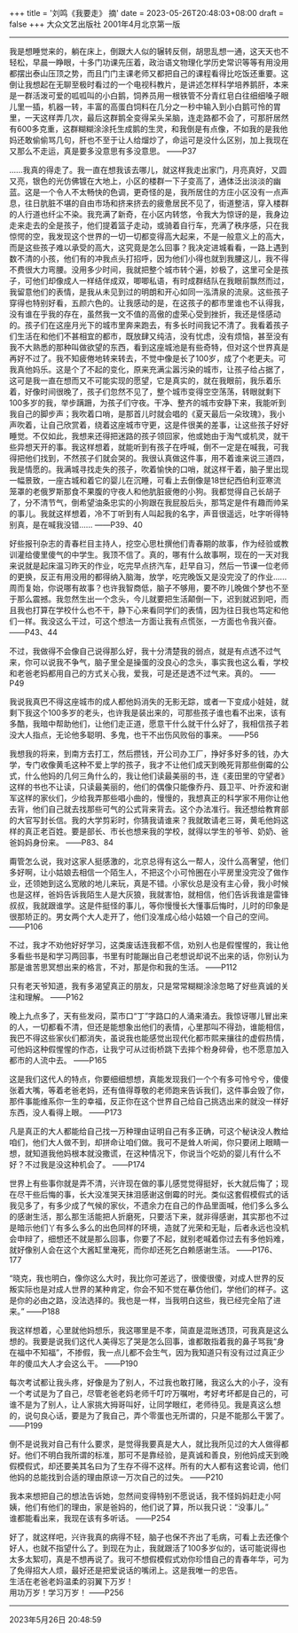 +++
title = '刘鸣《我要走》 摘'
date = 2023-05-26T20:48:03+08:00
draft = false
+++
大众文艺出版社 2001年4月北京第一版 

------------

我是想睡觉来的，躺在床上，倒跟大人似的辗转反侧，胡思乱想一通，这天天也不轻松，早晨一睁眼，十多门功课先压着，政治语文物理化学历史常识等等有用没用都摆出泰山压顶之势，而且门门主课老师又都把自己的课程看得比吃饭还重要。这倒让我想起在无聊至极时看过的一个电视科教片，是讲述怎样科学培养鹅肝，本来是一群活泼可爱的呱呱叫的小白鹅，饲养员用一根铁管不分青红皂白往细细嗓子眼儿里一插，机器一转，丰富的高蛋白饲料在几分之一秒中输入到小白鹅可怜的胃里，一天这样弄几次，最后这群鹅全变得呆头呆脑，连走路都不会了，可那肝居然有600多克重，这群糊糊涂涂托生成鹅的生灵，和我倒是有点像，不如我的是我他妈还敢偷偷骂几句，肝也不至于让人给熘炒了，命运可是没什么区别，加上我现在又那么不走运，真是要多没意思有多没意思。 ——P37

......我真的得走了。我一直在想我该去哪儿，就这样我走出家门，月亮真好，又圆又亮，银色的光仿佛镀在大地上，小区的楼群一下子变高了，通体泛出淡淡的幽蓝。这是一个令人不太畅快的色调，更奇怪的是，我所居住的方庄小区没有一点声息，往日肮脏不堪的自由市场和挤来挤去的疲惫居民不见了，街道整洁，穿入楼群的人行道也纤尘不染。我充满了新奇，在小区内转悠，令我大为惊讶的是，我身边走来走去的全是孩子，他们提着篮子走动，或骑着自行车，充满了秩序感，只在我惊愕的空，我发现这个世界的一切一切都变得高大起来，不是一般意义上的高大，而是这些孩子难以承受的高大，这究竟是怎么回事？我决定进城看看，一路上遇到数不清的小孩，他们有的冲我点头打招呼，因为他们小得也就到我腰这儿，我不得不费很大力弯腰。没用多少时间，我就把整个城市转个遍，妙极了，这里可全是孩子，可他们却像成人一样结伴成双，唧唧私语，有时成群结队在我眼前飘然而过，我留意他们的表情，是我从未见到过的明朗和开心如同一泓清泉的流泉。这些孩子穿得也特别好看，五颜六色的。让我感动的是，在这孩子的都市里谁也不认得我，没有谁在乎我的存在，虽然我一文不值的高傲的虚荣心受到挫折，我还是怪感动的。孩子们在这座月光下的城市里奔来跑去，有多长时间我记不清了。我看着孩子们生活在和他们不甚相宜的都市，既放肆又纯洁，没有忧虑，没有烦恼，甚至没有我不大熟悉的那种叫做欲望的东西，看到这座城池是有些奇特，但对这个世界真是再好不过了。我不知疲倦地转来转去，不觉中像是长了100岁，成了个老更夫。可我真他妈乐。这是个了不起的变化，原来充满尘嚣污染的城市，让孩子给占据了，这可是我一直在想而又不可能实现的愿望，它是真实的，就在我眼前，我乐着乐着，好像时间很晚了，孩子们忽然不见了，整个城市变得空空荡荡，转眼就剩下100多岁的我，举步蹒跚，为孩子们守夜。干净、整齐的城市安静下来，我能听到我自己的脚步声；我吹着口哨，是那首儿时就会唱的《夏天最后一朵玫瑰》，我小声吹着，让自己欣赏着，绕着这座城市守更，这是件很美的差事，让这些孩子好好睡觉。不仅如此，我想来还得把迷路的孩子领回家，他或她由于淘气或机灵，就干些异想天开的事。我这样想着，就能听到有孩子在呼喊，倒不一定是在喊我，可我得把他们找到，不然孩子们就会哭的。我很认真做这件事，用不着谁来说三道四，我是情愿的。我满城寻找走失的孩子，吹着愉快的口哨，就这样干着，脑子里出现一幅景致，一座古城和着它的婴儿在沉睡，可看上去倒像是18世纪西伯利亚寒流笼罩的老俄罗斯那食不果腹的守夜人和他肮脏疲倦的小狗。我都觉得自己长胡子了，分不清节气，倒希望油条忠实的小狗跟在我屁股后头，那笃定是件有趣而帅呆的事儿。我就这样想着，冷不丁听到有人叫起我的名字，声音很遥远，吐字听得特别真，是在喊我没错...... ——P39、40

好些报刊杂志的青春栏目主持人，挖空心思杜撰他们青春期的故事，作为经验或教训灌给傻里傻气的中学生。我顶不信了。真的，哪有什么故事啊，现在的一天对我来说就是起床温习昨天的作业，吃完早点挤汽车，赶早自习，然后一节课一位老师的更换，反正有用没用的都得纳入脑海，放学，吃完晚饭又是没完没了的作业......周而复始，你说哪有故事？也许我智商低，脑子不够用，要不昨儿晚做个梦也不至于那么震撼。我忽然生出一个念头，今儿就要把生活颠倒一下，迟到就迟到吧，而且我也打算在学校什么也不干，静下心来看同学们的表情，因为往日我也笃定和他们一样。我没这么干过，可这个想法一方面让我有点慌张，一方面也令我兴奋。 ——P43、44

不过，我做得不会像自己说得那么好，我十分清楚我的弱点，就是有点透不过气来，你可以说我不争气，脑子里全是操蛋的没良心的念头，事实我也这么看，学校和老爸老妈都用自己的方式关心我，爱我，可是还是透不过气来。真的。 ——P49

我说我真巴不得这座城市的成人都他妈消失的无影无踪，或者一下变成小娃娃，就剩下我这个100多岁的老头，也许我是装出来的，可那些孩子谁也看不出来，该有多酷，我暗中帮助他们，让他们走正道，愿意干什么就干什么好了，我相信孩子若没大人指点，无论他多聪明、多鬼，也干不出伤风败俗的事来。 ——P56

我想我的将来，到南方去打工，然后攒钱，开公司办工厂，挣好多好多的钱，办大学，专门收像黄毛这种不爱上学的孩子，我才不让他们成天到晚死背那些倒霉的公式，什么他妈的几何三角什么的，我让他们读最美丽的书，连《麦田里的守望者》这样的书也不让读，只读最美丽的，他们的偶像只能像乔丹、聂卫平、叶乔波和谢军这样的家伙们，少给我弄那些唱小曲的，慢慢的，我想真正的科学家不用你让他去背，他们自己就去找那些可气的公式背来背去。这个办法准行。我还想给教育部的大官写封长信。我的大学剪彩时，你猜我请谁来？我就敢请老三哥，黄毛他妈这样的真正老百姓。要是部长、市长也想来我的学校，就得以学生的爷爷、奶奶、爸爸妈妈身份来。 ——P83、84

甭管怎么说，我对这家人挺感激的，北京总得有这么一帮人，没什么高奢望，他们多好啊，让小姑娘去相信一个陌生人，不把这个小可怜圈在小平房里没完没了做作业，还领她到这么宽敞的地儿来玩，真是不错。小家伙总是没有主心骨，我小时候也是这样，爸妈告诉我陌生人是大灰狼，我就害怕，就相信，他们告诉我谁是雷锋叔叔，我就跟谁学。这是件挺怪的事儿，等你慢慢长大懂事后悔时，儿时的印象是很那矫正的。男女两个大人走开了，他们没准成心给小姑娘一个自己的空间。 ——P106

不过，我才不劝他好好学习，这类废话连我都不信，劝别人也是假惺惺的，我让他多看些书是和学习两回事，书里有时能蹦出自己老想说却说不出来的话，你别认为那是谁苦思冥想出来的格言，不对，那是你和我的生活。 ——P112

只有老天爷知道，我有多渴望真正的朋友，只是常常糊糊涂涂忽略了好些真诚的关注和理解。 ——P162

晚上九点多了，天有些发闷，菜市口“丁”字路口的人涌来涌去。我惊讶哪儿冒出来的人，一切都看不清，但还是能想象出他们的表情，心里那叫不得劲，谁能相信，我巴不得这些家伙们都消失，虽说我也能感觉出现代化都市熙来攘往的虚假热情，可他妈这种假惺惺的作态，让我宁可从过街桥跳下去摔个粉身碎骨，也不愿意加入都市的人流中去。 ——P165

这是我们这代人的特点，你要细细想想，真能发现我们一个个有多可怜兮兮，傻傻张着大嘴，等着老爸老妈，还有值得尊敬的老师跑来告诉我们，这件事会毁了你，那件事能维系你一生的幸福，反正你在这个世界自己给自己挑选出来的就没一样好东西，没人看得上眼。 ——P173

凡是真正的大人都能给自己找一万种理由证明自己有多正确，可这个秘诀没人教给咱们，他们大人做不到，却拼命让咱们做。我可不是耸人听闻，你只要闭上眼睛一想，就知道我他妈根本就没撒谎，在这种情况下，你说当个吃奶的婴儿有什么不好？不过我是没这种机会了。 ——P174

世界上有些事你就是弄不清，兴许现在做的事儿感觉觉得挺好，长大就后悔了；现在尽干些后悔的事，长大没准哭天抹泪感谢这倒霉的时光。类似这套假模假式的话我见多了，有多少成了气候的家伙，不遗余力在自己的作品里面喊，他们多么多么的感谢生活，那么那生活能把人折磨死，只要活下来，就非得感谢，其实那也不过是暗示他们丫有多么多么的出色同样的环境，造就了光荣和无耻，后者永远也没机会申辩了，细想还不就是那么回事，你要了不起，就别老喊着你过去有多他妈难，就好像别人会在这个大酱缸里淹死，而你却还死乞白赖感谢生活。 ——P176、177

“晓克，我也明白，像你这么大时，我比你可差远了，很傻很傻，对成人世界的反叛实际也是对成人世界的某种肯定，你会不知不觉在摹仿他们，学他们的样子。这是你的必由之路，没法选择的。我也是一样，当我明白这些，我已经完全陷了进来。” ——P188

我这样想着，心里就他妈想乐，我这哪里是不孝，简直是混账透顶，可我真是这么想的。我要是说我们这代人美得忘了哭是怎么回事，谁都敢指着我的鼻子骂我“身在福中不知福”，不掺假，我一点儿都不会生气，因为我知道只有没有过过真正少年的傻瓜大人才会这么干。 ——P190

每次考试都让我头疼，好像是为了别人，不过我也敢打赌，我这么大的小子，没有一个考试是为了自己，尽管老爸老妈老师千叮咛万嘱咐，考好考坏都是自己的，可谁不是为了别人，让人家挑大拇哥叫好，让同学眼红，老师待见。我是真这么想的，说句良心话，要是为了我自己，弄个零蛋也无所谓的，只是不能那么干罢了。 ——P199

倒不是说我对自己有什么要求，是觉得我要真是大人，就比我所见过的大人做得都好。他们不明白我所谓的标准，那可不是靠经验，是真诚和善良，别他妈成天到晚假模假式，却还要美其名曰为了生存不得不这样。所有的大人都有这套论调，他们他妈的总能找到合适的理由原谅一万次自己的过失。 ——P210

我本来想把自己的想法告诉她，忽然间变得特别不愿说话，我不怪妈妈赶走小阿姨，他们有他们的理由，家是爸妈的，他们说了算，所以我只说：“没事儿。”  
谁都能看出来，我现在该有多听话。 ——P254

好了，就这样吧，兴许我真的病得不轻，脑子也保不齐出了毛病，可看上去还像个好人，也就不指望什么了。到现在为止，我就跟活了100多岁似的，话可能说得也太多太絮叨，真是不想再说了。我可不想假模假式劝你珍惜自己的青春年华，可为了免得招大人烦，最好还是把爱说话的嘴闭上。这是我唯一的忠告。  
生活在老爸老妈温柔的羽翼下万岁！  
用功万岁！学习万岁！ ——P256

------------

2023年5月26日 20:48:59
